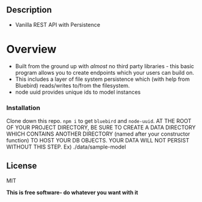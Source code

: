 ## Description
* Vanilla REST API with Persistence


# Overview

  - Built from the ground up with *almost* no third party libraries - this basic program allows you to create endpoints which your users can build on.
  - This includes a layer of file system persistence which (with help from Bluebird) reads/writes to/from the filesystem.
  - node uuid provides unique ids to model instances

### Installation
Clone down this repo.
```npm i``` to get ```bluebird``` and ```node-uuid```.
AT THE ROOT OF YOUR PROJECT DIRECTORY, BE SURE TO CREATE A DATA DIRECTORY WHICH CONTAINS ANOTHER DIRECTORY (named after your constructor function) TO HOST YOUR DB OBJECTS. YOUR DATA WILL NOT PERSIST WITHOUT THIS STEP.
    Ex) ./data/sample-model

License
----

MIT


**This is free software- do whatever you want with it**
